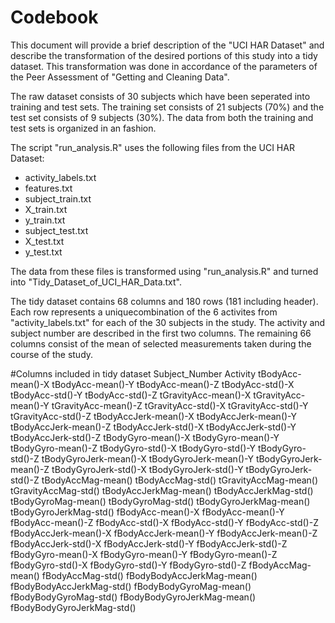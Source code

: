 Codebook
========================================================
This document will provide a brief description of the "UCI HAR Dataset" and describe the 
transformation of the desired portions of this study into a tidy dataset. This transformation
was done in accordance of the parameters of the Peer Assessment of "Getting and Cleaning Data".

The raw dataset consists of 30 subjects which have been seperated into training and test sets.
The training set consists of 21 subjects (70%) and the test set consists of 9 subjects (30%). The
data from both the training and test sets is organized in an fashion.

The script "run_analysis.R" uses the following files from the UCI HAR Dataset:
  - activity_labels.txt
  - features.txt
  - subject_train.txt
  - X_train.txt
  - y_train.txt
  - subject_test.txt
  - X_test.txt
  - y_test.txt
  
The data from these files is transformed using "run_analysis.R" and turned into 
"Tidy_Dataset_of_UCI_HAR_Data.txt".

The tidy dataset contains 68 columns and 180 rows (181 including header). Each row represents a
uniquecombination of the 6 activites from "activity_labels.txt" for each of the 30 subjects in the
study. The activity and subject number are described in the first two columns. The remaining 66
columns consist of the mean of selected measurements taken during the course of the study.

#Columns included in tidy dataset
Subject_Number
Activity
tBodyAcc-mean()-X
tBodyAcc-mean()-Y
tBodyAcc-mean()-Z
tBodyAcc-std()-X
tBodyAcc-std()-Y
tBodyAcc-std()-Z
tGravityAcc-mean()-X
tGravityAcc-mean()-Y
tGravityAcc-mean()-Z
tGravityAcc-std()-X
tGravityAcc-std()-Y
tGravityAcc-std()-Z
tBodyAccJerk-mean()-X
tBodyAccJerk-mean()-Y
tBodyAccJerk-mean()-Z
tBodyAccJerk-std()-X
tBodyAccJerk-std()-Y
tBodyAccJerk-std()-Z
tBodyGyro-mean()-X
tBodyGyro-mean()-Y
tBodyGyro-mean()-Z
tBodyGyro-std()-X
tBodyGyro-std()-Y
tBodyGyro-std()-Z
tBodyGyroJerk-mean()-X
tBodyGyroJerk-mean()-Y
tBodyGyroJerk-mean()-Z
tBodyGyroJerk-std()-X
tBodyGyroJerk-std()-Y
tBodyGyroJerk-std()-Z
tBodyAccMag-mean()
tBodyAccMag-std()
tGravityAccMag-mean()
tGravityAccMag-std()
tBodyAccJerkMag-mean()
tBodyAccJerkMag-std()
tBodyGyroMag-mean()
tBodyGyroMag-std()
tBodyGyroJerkMag-mean()
tBodyGyroJerkMag-std()
fBodyAcc-mean()-X
fBodyAcc-mean()-Y
fBodyAcc-mean()-Z
fBodyAcc-std()-X
fBodyAcc-std()-Y
fBodyAcc-std()-Z
fBodyAccJerk-mean()-X
fBodyAccJerk-mean()-Y
fBodyAccJerk-mean()-Z
fBodyAccJerk-std()-X
fBodyAccJerk-std()-Y
fBodyAccJerk-std()-Z
fBodyGyro-mean()-X
fBodyGyro-mean()-Y
fBodyGyro-mean()-Z
fBodyGyro-std()-X
fBodyGyro-std()-Y
fBodyGyro-std()-Z
fBodyAccMag-mean()
fBodyAccMag-std()
fBodyBodyAccJerkMag-mean()
fBodyBodyAccJerkMag-std()
fBodyBodyGyroMag-mean()
fBodyBodyGyroMag-std()
fBodyBodyGyroJerkMag-mean()
fBodyBodyGyroJerkMag-std()




